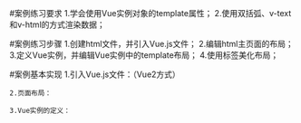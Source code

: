 #案例练习要求
    1.学会使用Vue实例对象的template属性；
    2.使用双括弧、v-text和v-html的方式渲染数据；

#案例练习步骤
    1.创建html文件，并引入Vue.js文件；
    2.编辑html主页面的布局；
    3.定义Vue实例，并编辑Vue实例中的template布局；
    4.使用<style></style>标签美化布局；

#案例基本实现
    1.引入Vue.js文件：（Vue2方式）
<script type="text/javascript" src="../vue/js/vue.js"></script>

    2.页面布局：
<div id="vue"></div>

    3.Vue实例的定义：
<script type="text/javascript">
const vm = new Vue({
    template:'<div id="div1" style="width:500px;height:300px;background-color:#EDEDED;"><p>姓名：{{myName}}</p><div v-bind:class="divStyle"><p>{{mySpecialty}}</p></div></div>',
    data:{
        myName:"陈新华",
        mySpecialty:"数据科学与大数据技术",
        description:"该专业培养德、智、体、美、劳全面发展，掌握数据科学的基础知识、理论及技术，包括面向大数据应用的数学、统计、计算机等学科基础知识，数据建模、高效分析与处理，统计学推断的基本理论、基本方法和基本技能。了解自然科学和社会科学等应用领域中的大数据，具有较强的专业能力和良好的外语运用能力，能胜任数据分析与挖掘算法研究和大数据系统开发的研究型和技术型人才。",
        divStyle:"myDiv"
    }，
    el:'#vue'
})
</script>
